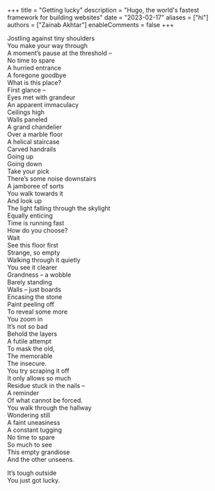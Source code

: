 +++
title = "Getting lucky"
description = "Hugo, the world's fastest framework for building websites"
date = "2023-02-17"
aliases = ["hi"]
authors = ["Zainab Akhtar"]
enableComments = false
+++

Jostling against tiny shoulders \
You make your way through \
A moment’s pause at the threshold – \
No time to spare \
A hurried entrance \
A foregone goodbye \
What is this place? \
First glance – \
Eyes met with grandeur \
An apparent immaculacy \
Ceilings high \
Walls paneled \
A grand chandelier \
Over a marble floor \
A helical staircase \
Carved handrails \
Going up \
Going down \
Take your pick \
There’s some noise downstairs \
A jamboree of sorts \
You walk towards it \
And look up \
The light falling through the skylight \
Equally enticing \
Time is running fast \
How do you choose? \
Wait \
See this floor first \
Strange, so empty \
Walking through it quietly \
You see it clearer \
Grandness – a wobble \
Barely standing \
Walls – just boards \
Encasing the stone \
Paint peeling off \
To reveal some more \
You zoom in \
It’s not so bad \
Behold the layers \
A futile attempt \
To mask the old, \
The memorable \
The insecure. \
You try scraping it off \
It only allows so much \
Residue stuck in the nails – \
A reminder \
Of what cannot be forced. \
You walk through the hallway \
Wondering still \
A faint uneasiness \
A constant tugging \
No time to spare \
So much to see \
This empty grandiose \
And the other unseens.

It’s tough outside \
You just got lucky.